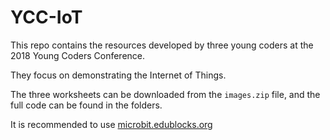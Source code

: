 # YCC-IoT
This repo contains the resources developed by three young coders at the 2018 Young Coders Conference.

They focus on demonstrating the Internet of Things.

The three worksheets can be downloaded from the `images.zip` file, and the full code can be found in the folders.

It is recommended to use [microbit.edublocks.org](http://microbit.edublocks.org)
